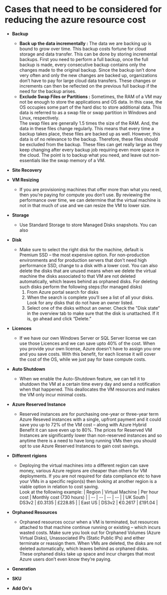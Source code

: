 # Cases that need to be considered for reducing the azure resource cost 

- **Backup** 
  - **Back up the data incrementally :** The data we are backing up is bound to grow over time. This backup costs fortune for cloud storage and data transfer. This can be done by 
 storing incremental backups. First you need to perform a full backup, once the full backup is made, every consecutive backup contains only the changes made to the original 
 backup. Since the backup isn’t done very often and only the new changes are backed up, organizations don’t have to pay for large cloud data transfers. These changes or 
 increments can then be reflected on the previous full backup if the need for the backup arises. 
  - **Exclude Swap Files or Partitions :** Sometimes, the RAM of a VM may not be enough to store the applications and OS data. In this case, the OS occupies some part of the hard 
  disc to store additional data. This data is referred to as a swap file or swap partition in Windows and Linux, respectively.<br>
  The swap files are generally 1.5 times the size of the RAM. And, the data in these files change regularly. This means that every time a backup takes place, 
  these files are backed up as well. However, this data is of no relevance to the backup. Therefore, these files should be excluded from the backup. These files can get 
  really large as they keep changing after every backup job requiring even more space in the cloud. The point is to backup what you need, and leave out non-essentials like 
  the swap memory of a VM.


- **Site Recovery**

- **VM Resizing**
  - If you are provisioning machines that offer more than what you need, then you’re paying for compute you don’t use. By reviewing the performance over time, we can determine 
  that the virtual machine is not in that much of use and we can resize the VM to lower size.

- **Storage**
  - Use Standard Storage to store Managed Disks snapshots. You can also 

- **Disk**
  - Make sure to select the right disk for the machine, default is Premium SSD – the most expensive option. For non-production environments and for production servers that 
    don't need high performance SSD, change to a disk with a lower cost. You can also delete the disks that are unused means when we delete the virtual machine the disks associated to that VM are not deleted automatically, which leaves behind as orphaned disks. For deleting such disks perform the following steps:(for managed disks)
    1. From Azure portal search for disks
    2. When the search is complete you’ll see a list of all your disks. Look for any disks that do not have an owner listed.
    3. Select one of the disks without an owner. Check the "Disk state” in the overview tab to make sure that the disk is unattached. If it is, go ahead and click “Delete.”

- **Licences**
  - If we have our own Windows Server or SQL Server license we can use those Licences and we can save upto 40% of the cost. When you provide your own license, Azure doesn't have 
  to assign you one and you save costs. With this benefit, for each license it will cover the cost of the OS, while we just pay for base compute costs.
  
- **Auto Shutdown**
  - When we enable the Auto-Shutdown feature, we can tell it to shutdown the VM at a certain time every day and send a notification when that happened. This deallocates the VM 
  resources and makes the VM only incur minimal costs.
  
- **Azure Reserved Instance**
  - Reserved instances are for purchasing one-year or three-year term Azure Reseved instances with a single, upfront payment and it could save you up to 72% of the VM 
    cost – along with Azure Hybrid Benefit it can save even up to 80%. The prices for Reserved VM Instances are significantly lower than non-reserved instances and so anytime 
    there is a need to have long running VMs then you should opt to use Azure Reserved Instances to gain cost savings.
    
- **Different rigions**
  - Deploying the virtual machines into a different region can save money, various Azure regions are cheaper than others for VM deployments. If you are not required for data 
    compliance etc to have your VMs in a specific region(s) then looking at another region is a viable option in relation to cost saving.<br>
    Look at the following example:
    | Region | Virtual Machine | Per hour cost | Monthly cost (730 hours) |
    | -- | -- | -- | -- |
    | UK South | DS3v2 | £0.3135 | £228.85 |
    | East US | DS3v2 | €0.2617 | £191.04 |

- **Orphaned Resources**
  - Orphaned resources occur when a VM is terminated, but resources attached to that machine continue running or existing – which incurs wasted costs. 
    Make sure you look out for Orphaned Volumes (Azure Virtual Disks), Unassociated IPs (Static Public IPs) and either terminate or reassign them. When VMs are deleted, the disks are not deleted automatically, which leaves behind as orphaned disks. These orphaned disks take up space and incur charges that most Azure users don’t even know they’re paying.

- **Generation**

- **SKU**

- **Add On's**
